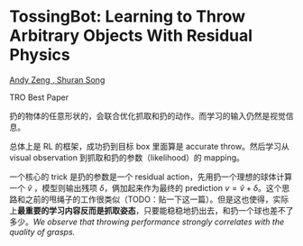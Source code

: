 # TossingBot: Learning to Throw Arbitrary Objects With Residual Physics
<u>Andy Zeng , Shuran Song</u>

TRO Best Paper

扔的物体的任意形状的，会联合优化抓取和扔的动作。而学习的输入仍然是视觉信息。

总体上是 RL 的框架，成功扔到目标 box 里面算是 accurate throw。然后学习从 visual observation 到抓取和扔的参数（likelihood）的 mapping。

一个核心的 trick 是扔的参数是一个 residual action，先用扔一个理想的球体计算一个 $\hat{v}$ ，模型则输出残项 $\delta$，俩加起来作为最终的 prediction $v=\hat{v}+\delta$。这个思路和之前的甩绳子的工作很类似（TODO：贴一下这一篇）。但是这也使得，实际上**最重要的学习内容反而是抓取姿态**，只要能稳稳地扔出去，和扔一个球也差不了多少。*We observe that throwing performance strongly correlates with the quality of grasps.*

